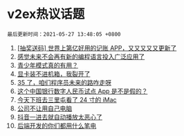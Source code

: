 # v2ex热议话题

`最后更新时间：2021-05-27 13:48:05 +0800`

1. [[抽奖送码] 世界上第亿好用的记账 APP，又又又又又更新了](https://www.v2ex.com/t/779316)
1. [感觉未来不会再有新的编程语言投入广泛应用了](https://www.v2ex.com/t/779322)
1. [青少年模式真的有用？](https://www.v2ex.com/t/779330)
1. [显卡装不进机箱，我裂开了](https://www.v2ex.com/t/779452)
1. [35 了，咱们程序员未来的路咋走呀](https://www.v2ex.com/t/779479)
1. [这个中国银行数字人民币试点 App 是不是假的？](https://www.v2ex.com/t/779336)
1. [今天下班去三里屯看了 24 寸的 iMac](https://www.v2ex.com/t/779433)
1. [公司不让用自己电脑](https://www.v2ex.com/t/779369)
1. [抖音一进去就自动播放太恶心了](https://www.v2ex.com/t/779511)
1. [后端开发的你们都用什么笔电](https://www.v2ex.com/t/779375)


